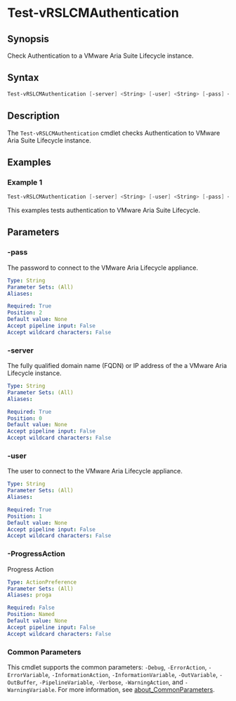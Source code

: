# Test-vRSLCMAuthentication

## Synopsis

Check Authentication to a VMware Aria Suite Lifecycle instance.

## Syntax

```powershell
Test-vRSLCMAuthentication [-server] <String> [-user] <String> [-pass] <String> [-ProgressAction <ActionPreference>] [<CommonParameters>]
```

## Description

The `Test-vRSLCMAuthentication` cmdlet checks Authentication to VMware Aria Suite Lifecycle instance.

## Examples

### Example 1

```powershell
Test-vRSLCMAuthentication [-server] <String> [-user] <String> [-pass] <String>
```

This examples tests authentication to VMware Aria Suite Lifecycle.

## Parameters

### -pass

The password to connect to the VMware Aria Lifecycle appliance.

```yaml
Type: String
Parameter Sets: (All)
Aliases:

Required: True
Position: 2
Default value: None
Accept pipeline input: False
Accept wildcard characters: False
```

### -server

The fully qualified domain name (FQDN) or IP address of the a VMware Aria Lifecycle instance.

```yaml
Type: String
Parameter Sets: (All)
Aliases:

Required: True
Position: 0
Default value: None
Accept pipeline input: False
Accept wildcard characters: False
```

### -user

The user to connect to the VMware Aria Lifecycle appliance.

```yaml
Type: String
Parameter Sets: (All)
Aliases:

Required: True
Position: 1
Default value: None
Accept pipeline input: False
Accept wildcard characters: False
```

### -ProgressAction

Progress Action

```yaml
Type: ActionPreference
Parameter Sets: (All)
Aliases: proga

Required: False
Position: Named
Default value: None
Accept pipeline input: False
Accept wildcard characters: False
```

### Common Parameters

This cmdlet supports the common parameters: `-Debug`, `-ErrorAction`, `-ErrorVariable`, `-InformationAction`, `-InformationVariable`, `-OutVariable`, `-OutBuffer`, `-PipelineVariable`, `-Verbose`, `-WarningAction`, and `-WarningVariable`. For more information, see [about_CommonParameters](http://go.microsoft.com/fwlink/?LinkID=113216).
